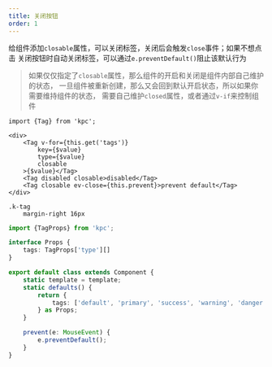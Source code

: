 ```yaml
---
title: 关闭按钮
order: 1
---
```


给组件添加`closable`属性，可以关闭标签，关闭后会触发`close`事件；如果不想点击
关闭按钮时自动关闭标签，可以通过`e.preventDefault()`阻止该默认行为

> 如果仅仅指定了`closable`属性，那么组件的开启和关闭是组件内部自己维护的状态，
> 一旦组件被重新创建，那么又会回到默认开启状态，所以如果你需要维持组件的状态，
> 需要自己维护`closed`属性，或者通过`v-if`来控制组件

```vdt
import {Tag} from 'kpc';

<div>
    <Tag v-for={this.get('tags')}
        key={$value}
        type={$value}
        closable
    >{$value}</Tag>
    <Tag disabled closable>disabled</Tag>
    <Tag closable ev-close={this.prevent}>prevent default</Tag>
</div>
```

```styl
.k-tag
    margin-right 16px
```

```ts
import {TagProps} from 'kpc';

interface Props {
    tags: TagProps['type'][]
}

export default class extends Component {
    static template = template;
    static defaults() {
        return {
            tags: ['default', 'primary', 'success', 'warning', 'danger']
        } as Props;
    }

    prevent(e: MouseEvent) {
        e.preventDefault();
    }
}
```
